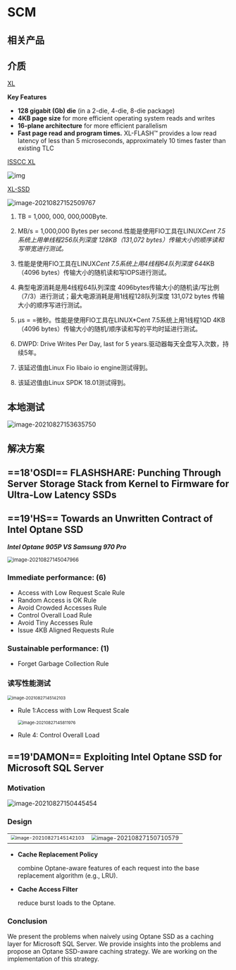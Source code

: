 # SCM

## 相关产品

## 介质

[XL](https://about.kioxia.com/en-jp/news/2019/20190806-1.html)

**Key Features**

- **128 gigabit (Gb) die** (in a 2-die, 4-die, 8-die package)
- **4KB page size** for more efficient operating system reads and writes
- **16-plane architecture** for more efficient parallelism
- **Fast page read and program times.** XL-FLASH™ provides a low read latency of less than 5 microseconds, approximately 10 times faster than existing TLC

[ISSCC XL](https://ieeexplore.ieee.org/document/9063154)

![img](https://ieeexplore.ieee.org/mediastore_new/IEEE/content/media/9046640/9062887/9063154/106_2020_D13_05-fig-5-source-large.gif)

[XL-SSD](https://mp.weixin.qq.com/s/A0_XtMW8pWBsm7lKMh34qQ)

![image-20210827152509767](C:\Users\lee\AppData\Roaming\Typora\typora-user-images\image-20210827152509767.png)

1. TB = 1,000, 000, 000,000Byte.

2. MB/s = 1,000,000 Bytes per second.性能是使用FIO工具在LINUX*Cent 7.5系统上用单线程256队列深度 128KB（131,072 bytes）传输大小的顺序读和写带宽进行测试。*
3. 性能是使用FIO工具在LINUX*Cent 7.5系统上用4线程64队列深度 64*4KB（4096 bytes）传输大小的随机读和写IOPS进行测试。
4. 典型电源消耗是用4线程64队列深度 4096bytes传输大小的随机读/写比例（7/3）进行测试；最大电源消耗是用1线程128队列深度 131,072 bytes 传输大小的顺序写进行测试。

5. μs = =微秒。性能是使用FIO工具在LINUX*Cent 7.5系统上用1线程1QD 4KB（4096 bytes）传输大小的随机/顺序读和写的平均时延进行测试。

6. DWPD: Drive Writes Per Day, last for 5 years.驱动器每天全盘写入次数，持续5年。
7. 该延迟值由Linux Fio libaio io engine测试得到。
8. 该延迟值由Linux SPDK 18.01测试得到。

## 本地测试

![image-20210827153635750](C:\Users\lee\AppData\Roaming\Typora\typora-user-images\image-20210827153635750.png)

## 解决方案

## ==18'OSDI== FLASHSHARE: Punching Through Server Storage Stack from Kernel to Firmware for Ultra-Low Latency SSDs

## ==19'HS== Towards an Unwritten Contract of Intel Optane SSD

 ***Intel Optane 905P VS Samsung 970 Pro***

<img src="C:\Users\lee\AppData\Roaming\Typora\typora-user-images\image-20210827145047966.png" alt="image-20210827145047966" style="zoom: 80%;" />

### Immediate performance: (6)

+ Access with Low Request Scale Rule
+ Random Access is OK Rule
+ Avoid Crowded Accesses Rule
+ Control Overall Load Rule
+ Avoid Tiny Accesses Rule
+ Issue 4KB Aligned Requests Rule

### Sustainable performance: (1)

+ Forget Garbage Collection Rule

### 读写性能测试

<img src="C:\Users\lee\AppData\Roaming\Typora\typora-user-images\image-20210827145142103.png" alt="image-20210827145142103" style="zoom: 67%;" />

+ Rule 1:Access with Low Request Scale

  <img src="C:\Users\lee\AppData\Roaming\Typora\typora-user-images\image-20210827145811976.png" alt="image-20210827145811976" style="zoom: 67%;" />

+ Rule 4: Control Overall Load

## ==19'DAMON== **Exploiting Intel Optane SSD for Microsoft SQL Server**

### Motivation

<img src="C:\Users\lee\AppData\Roaming\Typora\typora-user-images\image-20210827150445454.png" alt="image-20210827150445454"  />

### Design

<table>
    <tr>
        <td><img src="C:\Users\lee\AppData\Roaming\Typora\typora-user-images\image-20210827145142103.png" alt="image-20210827145142103" style="zoom: 67%;" />
        </td>
        <td><img src="C:\Users\lee\AppData\Roaming\Typora\typora-user-images\image-20210827150710579.png" alt="image-20210827150710579" style="zoom:80%;" />
        </td>
    </tr>
</table>

+ **Cache Replacement Policy**

  combine Optane-aware features of each request into the base replacement algorithm (e.g., LRU). 

+ **Cache Access Filter**

  reduce burst loads to the Optane. 

### Conclusion

We present the problems when naively using Optane SSD as a caching layer for Microsoft SQL Server. We provide insights into the problems and propose an Optane SSD-aware caching strategy. We are working on the implementation of this strategy.
